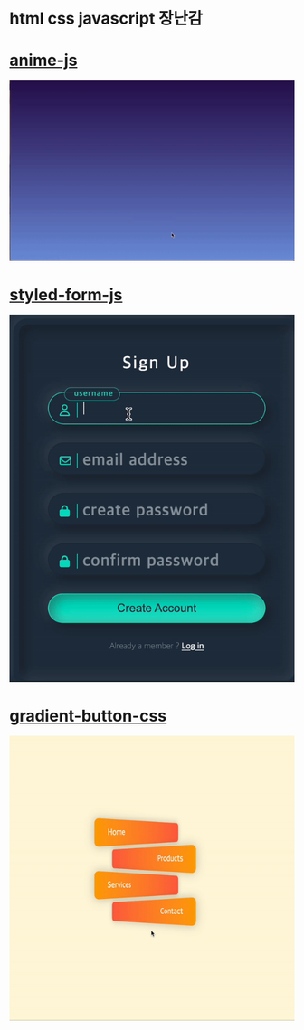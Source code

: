 # html css javascript 장난감

# [anime-js](./anime-js)

<img src='./anime-js/result.gif' />

# [styled-form-js](./styled-form)

<img src='./styled-form/form_result.gif' />

# [gradient-button-css](./gradient-button-css)

<img src='./gradient-button-css/gradient-button.gif' />
